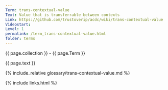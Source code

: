 ```yaml
---
Term: trans-contextual-value
Text: Value that is transferrable between contexts
Link: https://github.com/trustoverip/acdc/wiki/trans-contextual-value
Videostart: 
Level: 1
permalink: /term_trans-contextual-value.html
folder: terms
---
```


{{ page.collection }} - {{ page.Term }}

   {{ page.text }}

{% include_relative glossary/trans-contextual-value.md %}

 {% include links.html %} 
